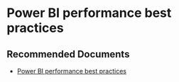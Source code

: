   <properties
	pageTitle="power bi performance best practices"
	description="power bi performance best practices"
	service="microsoft.PowerBIDedicated"
	resource="capacities"
	authors="pjfreitas"
	ms.author="pfreitas"	
	displayOrder="530"
	selfHelpType="generic"
	supportTopicIds="32628134"
	productPesIds="16334"
	cloudEnvironments="public, MoonCake, fairfax" 
	articleId="7ae1409a-4ec6-3200-6ca3-b3ff1d13b1f6"
	ownershipId="PowerBI_PowerBI"
/>

# Power BI performance best practices

## **Recommended Documents**

* [Power BI performance best practices](https://docs.microsoft.com/power-bi/power-bi-reports-performance)
